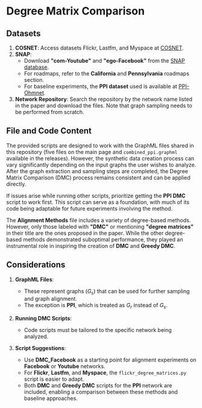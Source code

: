 # Degree Matrix Comparison

## Datasets
1. **COSNET**: Access datasets Flickr, Lastfm, and Myspace at [COSNET](https://www.aminer.cn/cosnet).
2. **SNAP**: 
   - Download **"com-Youtube"** and **"ego-Facebook"** from the [SNAP database](https://snap.stanford.edu/data/).
   - For roadmaps, refer to the **California** and **Pennsylvania** roadmaps section.
   - For baseline experiments, the **PPI dataset** used is available at [PPI-Ohmnet](https://snap.stanford.edu/biodata/datasets/10013/10013-PPT-Ohmnet.html).
3. **Network Repository**: Search the repository by the network name listed in the paper and download the files. Note that graph sampling needs to be performed from scratch.

## File and Code Content
The provided scripts are designed to work with the GraphML files shared in this repository (five files on the main page and `combined_ppi.graphml` available in the releases). However, the synthetic data creation process can vary significantly depending on the input graphs the user wishes to analyze. After the graph extraction and sampling steps are completed, the Degree Matrix Comparison (DMC) process remains consistent and can be applied directly.

If issues arise while running other scripts, prioritize getting the **PPI DMC** script to work first. This script can serve as a foundation, with much of its code being adaptable for future experiments involving the method.

The **Alignment Methods** file includes a variety of degree-based methods. However, only those labeled with **"DMC"** or mentioning **"degree matrices"** in their title are the ones proposed in the paper. While the other degree-based methods demonstrated suboptimal performance, they played an instrumental role in inspiring the creation of **DMC** and **Greedy DMC**.

## Considerations
1. **GraphML Files**: 
   - These represent graphs ($G_{s}$) that can be used for further sampling and graph alignment. 
   - The exception is **PPI**, which is treated as $G_{r}$ instead of $G_{s}$.

2. **Running DMC Scripts**:
   - Code scripts must be tailored to the specific network being analyzed.

3. **Script Suggestions**:
   - Use **DMC_Facebook** as a starting point for alignment experiments on **Facebook** or **Youtube** networks.
   - For **Flickr**, **Lastfm**, and **Myspace**, the `flickr_degree_matrices.py` script is easier to adapt.
   - Both **DMC** and **Greedy DMC** scripts for the **PPI** network are included, enabling a comparison between these methods and baseline approaches.








